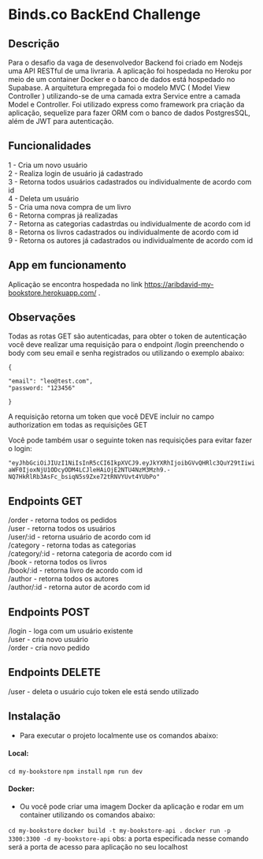 # Binds.co BackEnd Challenge

## Descrição

Para o desafio da vaga de desenvolvedor Backend foi criado em Nodejs uma API RESTful de uma livraria. A aplicação foi hospedada no Heroku
por meio de um container Docker e o banco de dados está hospedado no Supabase.
A arquitetura empregada foi o modelo MVC ( Model View Controller ) utilizando-se de uma camada extra Service entre a camada Model e Controller.
Foi utilizado express como framework pra criação da aplicação, sequelize para fazer ORM com o banco de dados PostgresSQL, além de JWT para autenticação.

## Funcionalidades

1 - Cria um novo usuário <br/>
2 - Realiza login de usuário já cadastrado <br/>
3 - Retorna todos usuários cadastrados ou individualmente de acordo com id <br/>
4 - Deleta um usuário <br/>
5 - Cria uma nova compra de um livro <br/>
6 - Retorna compras já realizadas <br/>
7 - Retorna as categorias cadastrdas ou individualmente de acordo com id <br/>
8 - Retorna os livros cadastrados ou individualmente de acordo com id <br/>
9 - Retorna os autores já cadastrados ou individualmente de acordo com id <br/>

## App em funcionamento

Aplicação se encontra hospedada no link https://aribdavid-my-bookstore.herokuapp.com/ . 

## Observações

Todas as rotas GET são autenticadas, para obter o token de autenticação você deve realizar uma requisição para o endpoint /login preenchendo o body com seu 
email e senha registrados ou utilizando o exemplo abaixo:

```
{

"email": "leo@test.com",
"password: "123456"

}

```

A requisição retorna um token que você DEVE incluir no campo authorization em todas as requisições GET

Você pode também usar o seguinte token nas requisições para evitar fazer o login:

`"eyJhbGciOiJIUzI1NiIsInR5cCI6IkpXVCJ9.eyJkYXRhIjoibGVvQHRlc3QuY29tIiwiaWF0IjoxNjU1ODcyODM4LCJleHAiOjE2NTU4NzM3Mzh9.-NQ7HkRlRb3AsFc_bsiqN5s9Zxe72tRNVYUvt4YUbPo"`

## Endpoints GET

  /order - retorna todos os pedidos <br/>
  /user - retorna todos os usuários <br/>
  /user/:id - retorna usuário de acordo com id <br/>
  /category - retorna todas as categorias <br/>
  /category/:id - retorna categoria de acordo com id <br/>
  /book - retorna todos os livros <br/>
  /book/:id - retorna livro de acordo com id <br/>
  /author - retorna todos os autores <br/>
  /author/:id - retorna autor de acordo com id <br/>
  
## Endpoints POST
 
 /login - loga com um usuário existente <br/>
 /user - cria novo usuário <br/>
 /order - cria novo pedido <br/>
 
## Endpoints DELETE

/user - deleta o usuário cujo token ele está sendo utilizado

## Instalação

- Para executar o projeto localmente use os comandos abaixo:

#### Local:

`cd my-bookstore`
`npm install`
`npm run dev`

#### Docker:

- Ou você pode criar uma imagem Docker da aplicação e rodar em um container utilizando os comandos abaixo:

`cd my-bookstore`
`docker build -t my-bookstore-api .`
`docker run -p 3300:3300 -d my-bookstore-api` obs: a porta especificada nesse comando será a porta de acesso para aplicação no seu localhost


